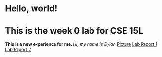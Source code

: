 # Hello, world!
# This is the week 0 lab for CSE 15L
**This is a new experience for me.**
*Hi, my name is Dylan*
[Picture](lab-report-1-week-0.html)
[Lab Report 1](lab-report-1-week-1.html)
[Lab Report 2](lab-report-1-week-3.html)

